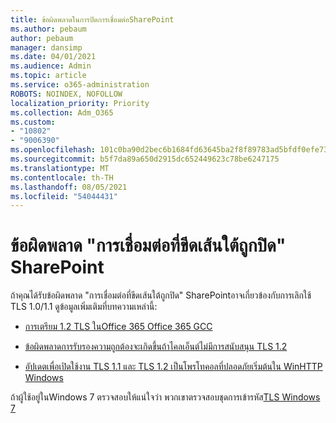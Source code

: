 ```yaml
---
title: ข้อผิดพลาดในการปิดการเชื่อมต่อSharePoint
ms.author: pebaum
author: pebaum
manager: dansimp
ms.date: 04/01/2021
ms.audience: Admin
ms.topic: article
ms.service: o365-administration
ROBOTS: NOINDEX, NOFOLLOW
localization_priority: Priority
ms.collection: Adm_O365
ms.custom:
- "10802"
- "9006390"
ms.openlocfilehash: 101c0ba90d2bec6b1684fd63645ba2f8f89783ad5bfdf0efe739d31dfd951f66
ms.sourcegitcommit: b5f7da89a650d2915dc652449623c78be6247175
ms.translationtype: MT
ms.contentlocale: th-TH
ms.lasthandoff: 08/05/2021
ms.locfileid: "54044431"
---
```

# <a name="the-underlying-connection-was-closed-error-in-sharepoint"></a>ข้อผิดพลาด "การเชื่อมต่อที่ขีดเส้นใต้ถูกปิด" SharePoint

ถ้าคุณได้รับข้อผิดพลาด "การเชื่อมต่อที่ขีดเส้นใต้ถูกปิด" SharePointอาจเกี่ยวข้องกับการเลิกใช้ TLS 1.0/1.1 ดูข้อมูลเพิ่มเติมที่บทความเหล่านี้:

- [การเตรียม 1.2 TLS ในOffice 365 Office 365 GCC](/microsoft-365/compliance/prepare-tls-1.2-in-office-365)

- [ข้อผิดพลาดการรับรองความถูกต้องจะเกิดขึ้นถ้าไคลเอ็นต์ไม่มีการสนับสนุน TLS 1.2](https://review.docs.microsoft.com/sharepoint/troubleshoot/administration/authentication-errors-tls12-support)

- [อัปเดตเพื่อเปิดใช้งาน TLS 1.1 และ TLS 1.2 เป็นโพรโทคอลที่ปลอดภัยเริ่มต้นใน WinHTTP Windows](https://support.microsoft.com/topic/update-to-enable-tls-1-1-and-tls-1-2-as-default-secure-protocols-in-winhttp-in-windows-c4bd73d2-31d7-761e-0178-11268bb10392)

ถ้าผู้ใช้อยู่ในWindows 7 ตรวจสอบให้แน่ใจว่า พวกเขาตรวจสอบชุดการเข้ารหัส[TLS Windows 7](/windows/win32/secauthn/tls-cipher-suites-in-windows-7)
